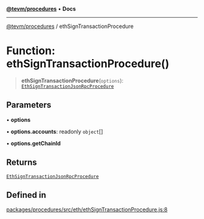 [**@tevm/procedures**](../README.md) • **Docs**

***

[@tevm/procedures](../globals.md) / ethSignTransactionProcedure

# Function: ethSignTransactionProcedure()

> **ethSignTransactionProcedure**(`options`): [`EthSignTransactionJsonRpcProcedure`](../type-aliases/EthSignTransactionJsonRpcProcedure.md)

## Parameters

• **options**

• **options.accounts**: readonly `object`[]

• **options.getChainId**

## Returns

[`EthSignTransactionJsonRpcProcedure`](../type-aliases/EthSignTransactionJsonRpcProcedure.md)

## Defined in

[packages/procedures/src/eth/ethSignTransactionProcedure.js:8](https://github.com/qbzzt/tevm-monorepo/blob/main/packages/procedures/src/eth/ethSignTransactionProcedure.js#L8)
